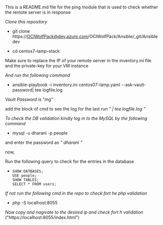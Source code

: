 This is a README.md file for the ping module that is used to check whether the remote server is in response

*Clone this repository*
 - git clone https://OCIWolfPack@dev.azure.com/OCIWolfPack/Ansible/_git/Ansible dev

 - cd centos7-lamp-stack

Make sure to replace the IP of your remote server in the inventory.ini file and the private-key for your VM instance

*And run the following command*

 - ansible-playbook -i inventory.ini centos07-lamp.yaml --ask-vault-password| tee logfile.log

 *Vault Password is*   "mg"

add the block of cmd to see the log for the last run *"  | tee logfile.log  "*

*To check the DB validation kindly log in to the MySQL by the following command*

 - mysql -u dharani -p people

and enter the password as *"  dharani  "*

now,  

Run the following query to check for the entries in the database

-     SHOW DATBASES;
      USE people;
      SHOW TABLES;
      SELECT * FROM users;


*If not run the following cmd in the repo to check fort he php validation*

 - php -S localhost:8055


*Now copy and nagivate to the desired ip and check fort h validation*
  ("https://localhost:8055/index.html")
